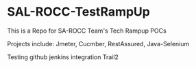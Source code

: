 # SAL-ROCC-TestRampUp
This is a Repo for SA-ROCC Team's Tech Rampup POCs

Projects include: Jmeter, Cucmber, RestAssured, Java-Selenium

Testing github jenkins integration Trail2
